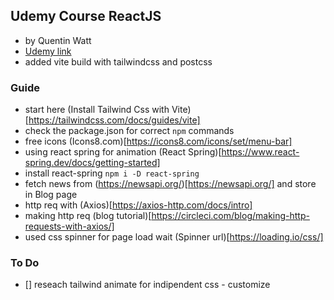 ## Udemy Course ReactJS 

- by Quentin Watt
- [Udemy link](https://www.udemy.com/course/build-your-first-react-js-application/learn/lecture/18846270#overview)
- added vite build with tailwindcss and postcss


### Guide
- start here (Install Tailwind Css with Vite)[https://tailwindcss.com/docs/guides/vite]
- check the package.json for correct `npm` commands
- free icons (Icons8.com)[https://icons8.com/icons/set/menu-bar]
- using react spring for animation (React Spring)[https://www.react-spring.dev/docs/getting-started] 
- install react-spring `npm i -D react-spring`
- fetch news from (https://newsapi.org/)[https://newsapi.org/] and store in Blog page
- http req with (Axios)[https://axios-http.com/docs/intro]
- making http req (blog tutorial)[https://circleci.com/blog/making-http-requests-with-axios/]
- used css spinner for page load wait (Spinner url)[https://loading.io/css/]

### To Do
- [] reseach tailwind animate for indipendent css - customize

